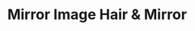 ---
title: "Mirror Image Hair & Mirror"
url: /wexford/mirror-image-hair-and-mirror/
shop: convenience
---